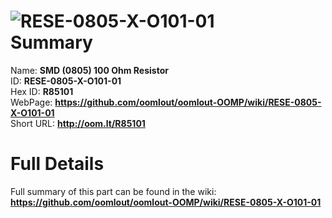 
![RESE-0805-X-O101-01](https://github.com/oomlout/oomlout-OOMP/blob/master/parts/RESE-0805-X-O101-01/RESE-0805-X-O101-01_420.jpg)   
Summary
=================
  
Name: __SMD (0805) 100 Ohm Resistor__    
ID: __RESE-0805-X-O101-01__   
Hex ID: __R85101__   
WebPage: __https://github.com/oomlout/oomlout-OOMP/wiki/RESE-0805-X-O101-01__   
Short URL: __http://oom.lt/R85101__   

Full Details
==========================
Full summary of this part can be found in the wiki:   
__https://github.com/oomlout/oomlout-OOMP/wiki/RESE-0805-X-O101-01__    

